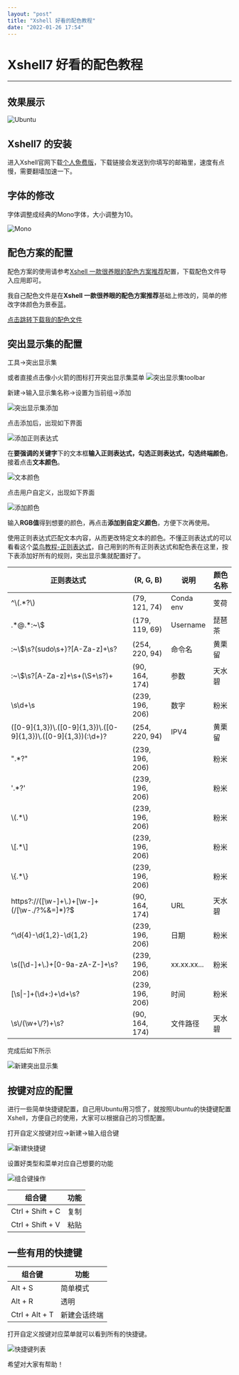 ```yaml
---
layout: "post"
title: "Xshell 好看的配色教程"
date: "2022-01-26 17:54"
---
```


# Xshell7 好看的配色教程

***

## 效果展示

![Ubuntu](/images/2022/01/ubuntu.png)

## Xshell7 的安装
进入Xshell官网下载[个人免费版](https://www.netsarang.com/en/free-for-home-school/)，下载链接会发送到你填写的邮箱里，速度有点慢，需要翻墙加速一下。

## 字体的修改
字体调整成经典的Mono字体，大小调整为10。

![Mono](/images/2022/01/mono.png)

## 配色方案的配置

配色方案的使用请参考[Xshell 一款很养眼的配色方案推荐](https://www.cnblogs.com/weifeng1463/p/8594319.html)配置，下载配色文件导入应用即可。

我自己配色文件是在**Xshell 一款很养眼的配色方案推荐**基础上修改的，简单的修改字体颜色为景泰蓝。

[点击跳转下载我的配色文件](/Xshell/style/skycolor-2.xcs)

## 突出显示集的配置

工具->突出显示集

或者直接点击像小火箭的图标打开突出显示集菜单 ![突出显示集toolbar](/images/2022/01/突出显示集toolbar.png)

新建->输入显示集名称->设置为当前组->添加

![突出显示集添加](/images/2022/01/突出显示集添加.png)

点击添加后，出现如下界面

![添加正则表达式](/images/2022/01/添加正则表达式.png)

在**要强调的关键字**下的文本框**输入正则表达式，勾选正则表达式，勾选终端颜色**，接着点击**文本颜色**。

![文本颜色](/images/2022/01/文本颜色.png)

点击用户自定义，出现如下界面

![添加颜色](/images/2022/01/添加颜色.png)

输入**RGB值**得到想要的颜色，再点击**添加到自定义颜色**，方便下次再使用。

使用正则表达式匹配文本内容，从而更改特定文本的颜色。不懂正则表达式的可以看看这个[菜鸟教程-正则表达式](https://www.runoob.com/regexp/regexp-tutorial.html)，自己用到的所有正则表达式和配色表在这里，按下表添加好所有的规则，突出显示集就配置好了。

正则表达式                                                        | (R, G, B)           | 说明            | 颜色名称
------------------------------------------------------------------|---------------------|-----------------|----------
^\\(.*?\\)                                                        | (79, 121, 74)       | Conda env       | 芰荷     
.\*@.\*:~\\$                                                      | (179, 119, 69)      | Username        | 琵琶茶   
:~\\$\\s?(sudo\\s+)?[A-Za-z]+\\s?                                 | (254, 220, 94)      | 命令名          | 黄栗留   
:~\\$\\s?[A-Za-z]+\\s+(\\S+\\s?)+                                 | (90, 164, 174)      | 参数            | 天水碧  
\\s\\d+\\s                                                        | (239, 196, 206)     | 数字            | 粉米    
([0-9]{1,3})\\.([0-9]{1,3})\\.([0-9]{1,3})\\.([0-9]{1,3})(:\\d+)? | (254, 220, 94)      | IPV4            | 黄栗留   
".*?"                                                             | (239, 196, 206)     |                 | 粉米    
'.*?'                                                             | (239, 196, 206)     |                 | 粉米     
\\(.*\\)                                                          | (239, 196, 206)     |                 | 粉米     
\\[.*\\]                                                          | (239, 196, 206)     |                 | 粉米     
\\{.*\\}                                                          | (239, 196, 206)     |                 | 粉米     
https?://([\\w-]+\\.)+[\\w-]+(/[\\w-./?%&=]*)?$                   | (90, 164, 174)      | URL             | 天水碧   
^\\d{4}-\\d{1,2}-\\d{1,2}                                         | (239, 196, 206)     | 日期            | 粉米     
\\s([\\d-]+\\.)+[0-9a-zA-Z-]+\\s?                                 | (239, 196, 206)     | xx.xx.xx...     | 粉米     
[\\s\|-]+(\\d+:)+\\d+\\s?                                         | (239, 196, 206)     | 时间            | 粉米
\\s\\/(\\w+\\/?)+\\s?                                             | (90, 164, 174)      | 文件路径        | 天水碧   

完成后如下所示

![新建突出显示集](/images/2022/01/新建突出显示集.png)


## 按键对应的配置

进行一些简单快捷键配置，自己用Ubuntu用习惯了，就按照Ubuntu的快捷键配置Xshell，方便自己的使用，大家可以根据自己的习惯配置。

打开自定义按键对应->新建->输入组合键

![新建快捷键](/images/2022/01/新建快捷键.png)

设置好类型和菜单对应自己想要的功能

![组合键操作](/images/2022/01/组合键操作.png)


组合键           | 功能
-----------------|-----
Ctrl + Shift + C | 复制
Ctrl + Shift + V | 粘贴

## 一些有用的快捷键

组合键           | 功能
-----------------|-----
Alt + S | 简单模式
Alt + R | 透明
Ctrl + Alt + T | 新建会话终端

打开自定义按键对应菜单就可以看到所有的快捷键。

![快捷键列表](/images/2022/01/快捷键列表.png)

希望对大家有帮助！
